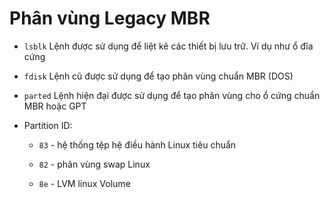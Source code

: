 # Phân vùng Legacy MBR

- `lsblk` Lệnh được sử dụng để liệt kê các thiết bị lưu trữ. Ví dụ như ổ đĩa cứng

- `fdisk` Lệnh cũ được sử dụng để tạo phân vùng chuẩn MBR (DOS)

- `parted` Lệnh hiện đại được sử dụng để tạo phân vùng cho ổ cứng chuẩn MBR hoặc GPT

- Partition ID:

	+ `83` - hệ thống tệp hệ điều hành Linux tiêu chuẩn

	+ `82` - phân vùng swap Linux
	
	+ `8e` - LVM linux Volume